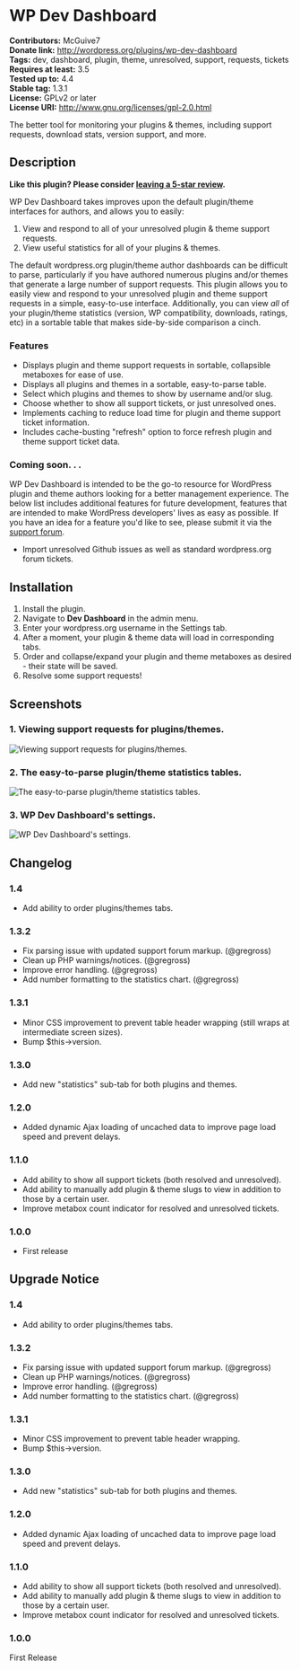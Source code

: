 # WP Dev Dashboard #
**Contributors:**      McGuive7  
**Donate link:**       http://wordpress.org/plugins/wp-dev-dashboard  
**Tags:**              dev, dashboard, plugin, theme, unresolved, support, requests, tickets  
**Requires at least:** 3.5  
**Tested up to:**      4.4  
**Stable tag:**        1.3.1  
**License:**           GPLv2 or later  
**License URI:**       http://www.gnu.org/licenses/gpl-2.0.html  

The better tool for monitoring your plugins & themes, including support requests, download stats, version support, and more.

## Description ##

**Like this plugin? Please consider [leaving a 5-star review](https://wordpress.org/support/view/plugin-reviews/wp-dev-dashboard).**

WP Dev Dashboard takes improves upon the default plugin/theme interfaces for authors, and allows you to easily:

1. View and respond to all of your unresolved plugin & theme support requests.
2. View useful statistics for all of your plugins & themes.

The default wordpress.org plugin/theme author dashboards can be difficult to parse, particularly if you have authored numerous plugins and/or themes that generate a large number of support requests. This plugin allows you to easily view and respond to your unresolved plugin and theme support requests in a simple, easy-to-use interface. Additionally, you can view *all* of your plugin/theme statistics (version, WP compatibility, downloads, ratings, etc) in a sortable table that makes side-by-side comparison a cinch.

### Features ###
* Displays plugin and theme support requests in sortable, collapsible metaboxes for ease of use.
* Displays all plugins and themes in a sortable, easy-to-parse table.
* Select which plugins and themes to show by username and/or slug.
* Choose whether to show all support tickets, or just unresolved ones.
* Implements caching to reduce load time for plugin and theme support ticket information.
* Includes cache-busting "refresh" option to force refresh plugin and theme support ticket data.

### Coming soon. . . ###
WP Dev Dashboard is intended to be the go-to resource for WordPress plugin and theme authors looking for a better management experience. The below list includes additional features for future development, features that are intended to make WordPress developers' lives as easy as possible. If you have an idea for a feature you'd like to see, please submit it via the [support forum](https://wordpress.org/support/plugin/wp-dev-dashboard).

* Import unresolved Github issues as well as standard wordpress.org forum tickets.

## Installation ##

1. Install the plugin.
2. Navigate to **Dev Dashboard** in the admin menu.
3. Enter your wordpress.org username in the Settings tab.
4. After a moment, your plugin & theme data will load in corresponding tabs.
5. Order and collapse/expand your plugin and theme metaboxes as desired - their state will be saved.
6. Resolve some support requests!


## Screenshots ##

### 1. Viewing support requests for plugins/themes. ###
![Viewing support requests for plugins/themes.]()

### 2. The easy-to-parse plugin/theme statistics tables. ###
![The easy-to-parse plugin/theme statistics tables.]()

### 3. WP Dev Dashboard's settings. ###
![WP Dev Dashboard's settings.]()



## Changelog ##

### 1.4 ###
* Add ability to order plugins/themes tabs.

### 1.3.2 ###
* Fix parsing issue with updated support forum markup. (@gregross)
* Clean up PHP warnings/notices. (@gregross)
* Improve error handling. (@gregross)
* Add number formatting to the statistics chart. (@gregross)

### 1.3.1 ###
* Minor CSS improvement to prevent table header wrapping (still wraps at intermediate screen sizes).
* Bump $this->version.

### 1.3.0 ###
* Add new "statistics" sub-tab for both plugins and themes.

### 1.2.0 ###
* Added dynamic Ajax loading of uncached data to improve page load speed and prevent delays.

### 1.1.0 ###
* Add ability to show all support tickets (both resolved and unresolved).
* Add ability to manually add plugin & theme slugs to view in addition to those by a certain user.
* Improve metabox count indicator for resolved and unresolved tickets.

### 1.0.0 ###
* First release

## Upgrade Notice ##

### 1.4 ###
* Add ability to order plugins/themes tabs.

### 1.3.2 ###
* Fix parsing issue with updated support forum markup. (@gregross)
* Clean up PHP warnings/notices. (@gregross)
* Improve error handling. (@gregross)
* Add number formatting to the statistics chart. (@gregross)

### 1.3.1 ###
* Minor CSS improvement to prevent table header wrapping.
* Bump $this->version.

### 1.3.0 ###
* Add new "statistics" sub-tab for both plugins and themes.

### 1.2.0 ###
* Added dynamic Ajax loading of uncached data to improve page load speed and prevent delays.

### 1.1.0 ###
* Add ability to show all support tickets (both resolved and unresolved).
* Add ability to manually add plugin & theme slugs to view in addition to those by a certain user.
* Improve metabox count indicator for resolved and unresolved tickets.

### 1.0.0 ###
First Release